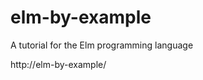elm-by-example
==============

A tutorial for the Elm programming language

http://elm-by-example/

